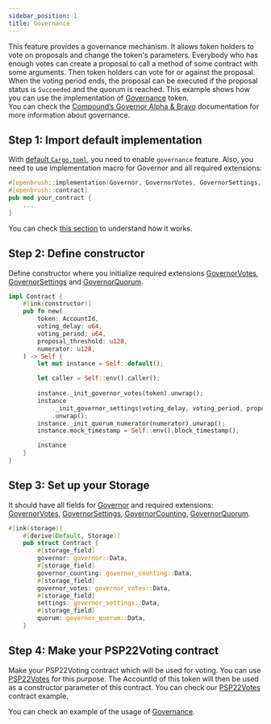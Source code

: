 ```yaml
---
sidebar_position: 1
title: Governance
---
```

This feature provides a governance mechanism. It allows token holders to vote on proposals and change the token's parameters.
Everybody who has enough votes can create a proposal to call a method of some contract with some arguments. Then token holders can vote for or against the proposal.
When the voting period ends, the proposal can be executed if the proposal status is `Succeeded` and the quorum is reached. 
This example shows how you can use the implementation of [Governance](https://github.com/Brushfam/openbrush-contracts/tree/main/contracts/src/governance) token.  
You can check the [Compound’s Governor Alpha & Bravo](https://docs.compound.finance/v2/governance/) documentation for more information about governance.

## Step 1: Import default implementation

With [default `Cargo.toml`](../overview.md/#the-default-toml-of-your-project-with-openbrush),
you need to enable `governance` feature. Also, you need to use implementation macro 
for Governor and all required extensions:
```rust
#[openbrush::implementation(Governor, GovernorVotes, GovernorSettings, GovernorCounting, GovernorQuorum)]
#[openbrush::contract]
pub mod your_contract {
    ...
}
```
You can check [this section](../overview.md/#reuse-implementation-of-traits-from-openbrush) to understand how it works.

## Step 2: Define constructor

Define constructor where you initialize required extensions [GovernorVotes](Extensions/votes.md), [GovernorSettings](Extensions/settings.md) and [GovernorQuorum](Extensions/quorum.md).

```rust
impl Contract {
    #[ink(constructor)]
    pub fn new(
        token: AccountId,
        voting_delay: u64,
        voting_period: u64,
        proposal_threshold: u128,
        numerator: u128,
    ) -> Self {
        let mut instance = Self::default();

        let caller = Self::env().caller();
        
        instance._init_governor_votes(token).unwrap();
        instance
            ._init_governor_settings(voting_delay, voting_period, proposal_threshold)
            .unwrap();
        instance._init_quorum_numerator(numerator).unwrap();
        instance.mock_timestamp = Self::env().block_timestamp();

        instance
    }
}
```
## Step 3: Set up your Storage
It should have all fields for [Governor](/) and required extensions: [GovernorVotes](Extensions/votes.md), [GovernorSettings](Extensions/settings.md), [GovernorCounting](Extensions/counting.md), [GovernorQuorum](Extensions/quorum.md).
```rust
#[ink(storage)]
    #[derive(Default, Storage)]
    pub struct Contract {
        #[storage_field]
        governor: governor::Data,
        #[storage_field]
        governor_counting: governor_counting::Data,
        #[storage_field]
        governor_votes: governor_votes::Data,
        #[storage_field]
        settings: governor_settings::Data,
        #[storage_field]
        quorum: governor_quorum::Data,
    }
```


## Step 4: Make your PSP22Voting contract

Make your PSP22Voting contract which will be used for voting. You can use [PSP22Votes](../PSP22/Extensions/votes.md) for this purpose.
The AccountId of this token will then be used as a constructor parameter of this contract. You can check our [PSP22Votes](https://github.com/Brushfam/openbrush-contracts/tree/main/examples/psp22_extensions/votes) contract example.


You can check an example of the usage of [Governance](https://github.com/Brushfam/openbrush-contracts/tree/main/examples/governance/governor).
